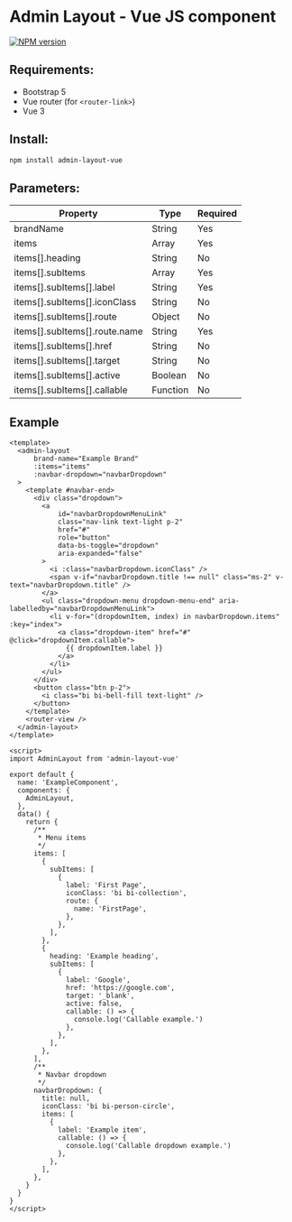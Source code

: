 # Admin Layout - Vue JS component

[![NPM version](https://img.shields.io/npm/v/admin-layout-vue.svg)](https://www.npmjs.com/package/admin-layout-vue)


## Requirements:
- Bootstrap 5
- Vue router (for `<router-link>`)
- Vue 3

## Install:

```bash
npm install admin-layout-vue
```

## Parameters:

| **Property**                    | **Type** | **Required** |
|---------------------------------|----------|--------------|
| brandName                       | String   | Yes          |
| items                           | Array    | Yes          |
| items[].heading                 | String   | No           |
| items[].subItems                | Array    | Yes          |
| items[].subItems[].label        | String   | Yes          |
| items[].subItems[].iconClass    | String   | No           |
| items[].subItems[].route        | Object   | No           |
| items[].subItems[].route.name   | String   | Yes          |
| items[].subItems[].href         | String   | No           |
| items[].subItems[].target       | String   | No           |
| items[].subItems[].active       | Boolean  | No           |
| items[].subItems[].callable     | Function | No           |

## Example

```vue
<template>
  <admin-layout
      brand-name="Example Brand"
      :items="items"
      :navbar-dropdown="navbarDropdown"
  >
    <template #navbar-end>
      <div class="dropdown">
        <a
            id="navbarDropdownMenuLink"
            class="nav-link text-light p-2"
            href="#"
            role="button"
            data-bs-toggle="dropdown"
            aria-expanded="false"
        >
          <i :class="navbarDropdown.iconClass" />
          <span v-if="navbarDropdown.title !== null" class="ms-2" v-text="navbarDropdown.title" />
        </a>
        <ul class="dropdown-menu dropdown-menu-end" aria-labelledby="navbarDropdownMenuLink">
          <li v-for="(dropdownItem, index) in navbarDropdown.items" :key="index">
            <a class="dropdown-item" href="#" @click="dropdownItem.callable">
              {{ dropdownItem.label }}
            </a>
          </li>
        </ul>
      </div>
      <button class="btn p-2">
        <i class="bi bi-bell-fill text-light" />
      </button>
    </template>
    <router-view />
  </admin-layout> 
</template>

<script>
import AdminLayout from 'admin-layout-vue'

export default {
  name: 'ExampleComponent',
  components: {
    AdminLayout,
  },
  data() {
    return {
      /**
       * Menu items
       */
      items: [
        {
          subItems: [
            {
              label: 'First Page',
              iconClass: 'bi bi-collection',
              route: {
                name: 'FirstPage',
              },
            },
          ],
        },
        {
          heading: 'Example heading',
          subItems: [
            {
              label: 'Google',
              href: 'https://google.com',
              target: '_blank',
              active: false,
              callable: () => {
                console.log('Callable example.')
              },
            },
          ],
        },
      ],
      /**
       * Navbar dropdown
       */
      navbarDropdown: {
        title: null,
        iconClass: 'bi bi-person-circle',
        items: [
          {
            label: 'Example item',
            callable: () => {
              console.log('Callable dropdown example.')
            },
          },
        ],
      },
    }
  }
}
</script>
```
